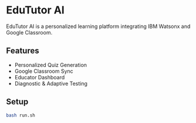 # EduTutor AI

EduTutor AI is a personalized learning platform integrating IBM Watsonx and Google Classroom.

## Features
- Personalized Quiz Generation
- Google Classroom Sync
- Educator Dashboard
- Diagnostic & Adaptive Testing

## Setup
```bash
bash run.sh
```